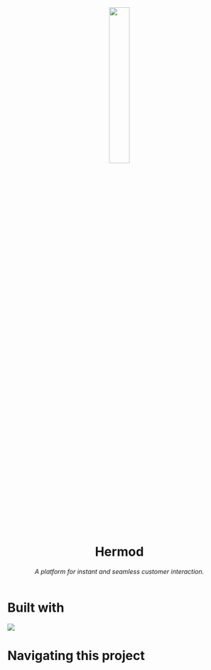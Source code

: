 <div align="center">
  <img src="https://user-images.githubusercontent.com/5386772/137525840-d6703c94-f7d8-4e6a-9435-27380c923dff.png" width="30%"/>
  <h1>Hermod</h1>
 <em>
  A platform for instant and seamless customer interaction. 
 </em>
</div>
<br />


# Built with
<img src="https://img.shields.io/badge/Rust-000000?style=for-the-badge&logo=rust&logoColor=white" />



# Navigating this project